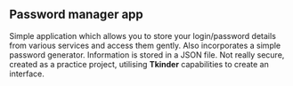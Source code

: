 ## Password manager app

Simple application which allows you to store your login/password details from various services and access them gently. Also incorporates a simple password generator. Information is stored in a JSON file. Not really secure, created as a practice project, utilising **Tkinder** capabilities to create an interface.
